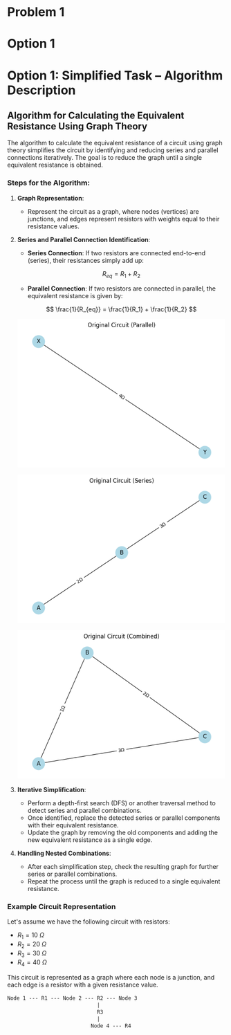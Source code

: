 # Problem 1
# Option 1
# Option 1: Simplified Task – Algorithm Description

## Algorithm for Calculating the Equivalent Resistance Using Graph Theory

The algorithm to calculate the equivalent resistance of a circuit using graph theory simplifies the circuit by identifying and reducing series and parallel connections iteratively. The goal is to reduce the graph until a single equivalent resistance is obtained. 

### Steps for the Algorithm:

1. **Graph Representation**:
   - Represent the circuit as a graph, where nodes (vertices) are junctions, and edges represent resistors with weights equal to their resistance values.

2. **Series and Parallel Connection Identification**:
   - **Series Connection**: If two resistors are connected end-to-end (series), their resistances simply add up:
   
   $$
   R_{eq} = R_1 + R_2
   $$

   - **Parallel Connection**: If two resistors are connected in parallel, the equivalent resistance is given by: 
   
   $$
   \frac{1}{R_{eq}} = \frac{1}{R_1} + \frac{1}{R_2}
   $$

   ![alt text](image-1.png)

   ![alt text](image-2.png)

   ![alt text](image.png)

3. **Iterative Simplification**:
   - Perform a depth-first search (DFS) or another traversal method to detect series and parallel combinations.
   - Once identified, replace the detected series or parallel components with their equivalent resistance.
   - Update the graph by removing the old components and adding the new equivalent resistance as a single edge.

4. **Handling Nested Combinations**:
   - After each simplification step, check the resulting graph for further series or parallel combinations.
   - Repeat the process until the graph is reduced to a single equivalent resistance.

### Example Circuit Representation

Let's assume we have the following circuit with resistors:

- $R_1 = 10 \ \Omega$
- $R_2 = 20 \ \Omega$
- $R_3 = 30 \ \Omega$
- $R_4 = 40 \ \Omega$

This circuit is represented as a graph where each node is a junction, and each edge is a resistor with a given resistance value.

```plaintext
Node 1 --- R1 --- Node 2 --- R2 --- Node 3
                             |
                             R3
                             |
                           Node 4 --- R4

